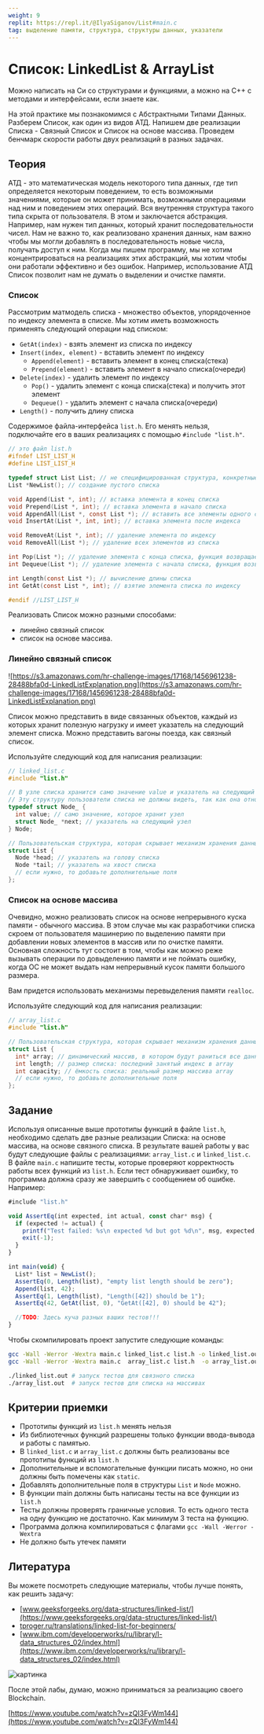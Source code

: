 ```yaml
---
weight: 9
replit: https://repl.it/@IlyaSiganov/List#main.c
tag: выделение памяти, структура, структуры данных, указатели
---
```


# Список: LinkedList & ArrayList

Можно написать на Си со структурами и функциями, а можно на С++ с методами и интерфейсами, если знаете как.

На этой практике мы познакомимся с Абстрактными Типами Данных. Разберем Список, как один из видов АТД. Напишем две реализации Списка - Связный Список и Список на основе массива. Проведем бенчмарк скорости работы двух реализаций в разных задачах.

## Теория

АТД - это математическая модель некоторого типа данных, где тип определяется некоторым поведением, то есть возможными значениями, которые он может принимать, возможными операциями над ним и поведением этих операций. Вся внутренняя структура такого типа скрыта от пользователя. В этом и заключается абстракция. Например, нам нужен тип данных, который хранит последовательности чисел. Нам не важно то, как реализовано хранения данных, нам важно чтобы мы могли добавлять в последовательность новые числа, получать доступ к ним. Когда мы пишем программу, мы не хотим концентрироваться на реализациях этих абстракций, мы хотим чтобы они работали эффективно и без ошибок. Например, использование АТД Список позволит нам не думать о выделении и очистке памяти.

### Список

Рассмотрим матмодель списка - множество объектов, упорядоченное по индексу элемента в списке. Мы хотим иметь возможность применять следующий операции над списком:

- `GetAt(index)` - взять элемент из списка по индексу
- `Insert(index, element)` - вставить элемент по индексу
  - `Append(element)` - вставить элемент в конец списка(стека)
  - `Prepend(element)` - вставить элемент в начало списка(очереди)
- `Delete(index)` - удалить элемент по индексу
  - `Pop()` - удалить элемент с конца списка(стека) и получить этот элемент
  - `Dequeue()` - удалить элемент с начала списка(очереди)
- `Length()` - получить длину списка

Содержимое файла-интерфейса `list.h`. Его менять нельзя, подключайте его в ваших реализациях с помощью `#include "list.h"`.

```c
// это файл list.h
#ifndef LIST_LIST_H
#define LIST_LIST_H

typedef struct List List; // не специфицированная структура, конкретные реализации должны быть описаны в c-файлах
List *NewList(); // создание пустого списка

void Append(List *, int); // вставка элемента в конец списка
void Prepend(List *, int); // вставка элемента в начало списка
void AppendAll(List *, const List *); // вставить все элементы одного списка в конец другого. Происходит глубокое копирование листа справа. Если удален правый лист, то у левого листа данные не исчезают.
void InsertAt(List *, int, int); // вставка элемента после индекса

void RemoveAt(List *, int); // удаление элемента по индексу
void RemoveAll(List *); // удаление всех элементов из списка

int Pop(List *); // удаление элемента с конца списка, функция возвращает удаленный элемент
int Dequeue(List *); // удаление элемента с начала списка, функция возвращает удаленный элемент

int Length(const List *); // вычисление длины списка
int GetAt(const List *, int); // взятие элемента списка по индексу

#endif //LIST_LIST_H
```

Реализовать Список можно разными способами:

- линейно связный список
- список на основе массива.

### Линейно связный список

![https://s3.amazonaws.com/hr-challenge-images/17168/1456961238-28488bfa0d-LinkedListExplanation.png](https://s3.amazonaws.com/hr-challenge-images/17168/1456961238-28488bfa0d-LinkedListExplanation.png)

Список можно представить в виде связанных объектов, каждый из которых хранит полезную нагрузку и имеет указатель на следующий элемент списка. Можно представить вагоны поезда, как связный список.

Используйте следующий код для написания реализации:

```c
// linked_list.c
#include "list.h"

// В узле списка хранится само значение value и указатель на следующий узел.
// Эту структуру пользователи списка не должны видеть, так как она относится к внутренней реализации.
typedef struct Node_ {
  int value; // само значение, которое хранит узел
  struct Node_ *next; // указатель на следующий узел
} Node;

// Пользовательская структура, которая скрывает механизм хранения данных.
struct List {
  Node *head; // указатель на голову списка
  Node *tail; // указатель на хвост списка
  // если нужно, то добавьте дополнительные поля
};
```

### Список на основе массива

Очевидно, можно реализовать список на основе непрерывного куска памяти - обычного массива. В этом случае мы как разработчики списка скроем от пользователя машинерию по выделению памяти при добавлении новых элементов в массив или по очистке памяти. Основная сложность тут состоит в том, чтобы как можно реже вызывать операции по довыделению памяти и не поймать ошибку, когда ОС не может выдать нам непрерывный кусок памяти большого размера.

Вам придется использовать механизмы перевыделения памяти `realloc`.

Используйте следующий код для написания реализации:

```c
// array_list.c
#include "list.h"

// Пользовательская структура, которая скрывает механизм хранения данных.
struct List {
  int* array; // динамический массив, в котором будут раниться все данные
  int length; // размер списка: последний занятый индекс в array
  int capacity; // ёмкость списка: реальный размер массива array
  // если нужно, то добавьте дополнительные поля
};
```

## Задание

Используя описанные выше прототипы функций в файле `list.h`, необходимо сделать две разные реализации Списка: на основе массива, на основе связного списка. В результате вашей работы у вас будут следующие файлы с реализациями: `array_list.c` и `linked_list.c`.   В файле `main.c` напишите тесты, которые проверяют корректность работы всех функций из `list.h`. Если тест обнаруживает ошибку, то программа должна сразу же завершить с сообщением об ошибке. Например:

```jsx
#include "list.h"

void AssertEq(int expected, int actual, const char* msg) {
  if (expected != actual) {
    printf("Test failed: %s\n expected %d but got %d\n", msg, expected, actual);
    exit(-1);
  }
}

int main(void) {
  List* list = NewList();
  AssertEq(0, Length(list), "empty list length should be zero");
  Append(list, 42);
  AssertEq(1, Length(list), "Length([42]) should be 1");
  AssertEq(42, GetAt(list, 0), "GetAt([42], 0) should be 42");

  //TODO: Здесь куча разных ваших тестов!!!
}   
```

Чтобы скомпилировать проект запустите следующие команды:

```bash
gcc -Wall -Werror -Wextra main.c linked_list.c list.h -o linked_list.out
gcc -Wall -Werror -Wextra main.c  array_list.c list.h  -o array_list.out

./linked_list.out # запуск тестов для связного списка
./array_list.out  # запуск тестов для списка на массивах
```

## Критерии приемки

- Прототипы функций из `list.h` менять нельзя
- Из библиотечных функций разрешены только функции ввода-вывода и работы с памятью.
- В `linked_list.c` и `array_list.c` должны быть реализованы все прототипы функций из `list.h`
- Дополнительные и вспомогательные функции писать можно, но они должны быть помечены как `static`.
- Добавлять дополнительные поля в структуры `List` и `Node` можно.
- В функции main должны быть написаны тесты на все функции из `list.h`
- Тесты должны проверять граничные условия. То есть одного теста на одну функцию не достаточно. Как минимум 3 теста на функцию.
- Программа должна компилироваться с флагами `gcc -Wall -Werror -Wextra`
- Не должно быть утечек памяти

## Литература

Вы можете посмотреть следующие материалы, чтобы лучше понять, как решить задачу:

- [www.geeksforgeeks.org/data-structures/linked-list/](https://www.geeksforgeeks.org/data-structures/linked-list/)
- [tproger.ru/translations/linked-list-for-beginners/](https://tproger.ru/translations/linked-list-for-beginners/)
- [www.ibm.com/developerworks/ru/library/l-data_structures_02/index.html](https://www.ibm.com/developerworks/ru/library/l-data_structures_02/index.html)

![картинка](/images/linkedlist.png)

После этой лабы, думаю, можно приниматься за реализацию своего Blockchain.

[https://www.youtube.com/watch?v=zQI3FyWm144](https://www.youtube.com/watch?v=zQI3FyWm144)
